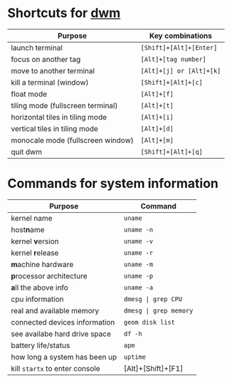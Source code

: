 # Shortcuts for [dwm](https://dwm.suckless.org/tutorial/)

| Purpose                           | Key combinations         |
| --------------------------------- | ------------------------ |
| launch terminal                   | `[Shift]+[Alt]+[Enter]`  |
| focus on another tag              | `[Alt]+[tag number]`     |
| move to another terminal          | `[Alt]+[j] or [Alt]+[k]` |
| kill a terminal (window)          | `[Shift]+[Alt]+[c]`      |
| float mode                        | `[Alt]+[f]`              |
| tiling mode (fullscreen terminal) | `[Alt]+[t]`              |
| horizontal tiles in tiling mode   | `[Alt]+[i]`              |
| vertical tiles in tiling mode     | `[Alt]+[d]`              |
| monocale mode (fullscreen window) | `[Alt]+[m]`              |
| quit dwm                          | `[Shift]+[Alt]+[q]`      |

# Commands for system information

| Purpose                       | Command                |
| ----------------------------- | ---------------------- |
| kernel name                   | `uname`                |
| host**n**ame                  | `uname -n`             |
| kernel **v**ersion            | `uname -v`             |
| kernel **r**elease            | `uname -r`             |
| **m**achine hardware          | `uname -m`             |
| **p**rocessor architecture    | `uname -p`             |
| **a**ll the above info        | `uname -a`             |
| cpu information               | `dmesg \| grep CPU`    |
| real and available memory     | `dmesg \| grep memory` |
| connected devices information | `geom disk list`       |
| see availabe hard drive space | `df -h`                |
| battery life/status           | `apm`                  |
| how long a system has been up | `uptime`               |
| kill `startx` to enter console| [Alt]+[Shift]+[F1]     |
